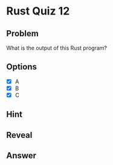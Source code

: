 # Rust Quiz 12

## Problem
What is the output of this Rust program?

## Options
- [x] A
- [x] B
- [x] C

## Hint

## Reveal

## Answer

